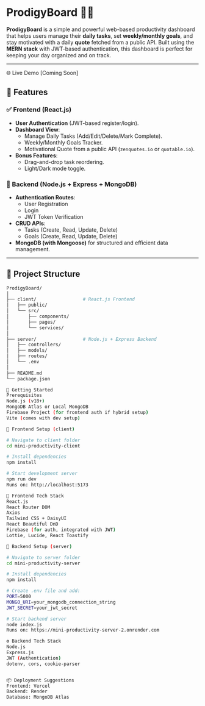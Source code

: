 # ProdigyBoard 🧠✨

**ProdigyBoard** is a simple and powerful web-based productivity dashboard that helps users manage their **daily tasks**, set **weekly/monthly goals**, and stay motivated with a daily **quote** fetched from a public API. Built using the **MERN stack** with JWT-based authentication, this dashboard is perfect for keeping your day organized and on track.

---
🌐 Live Demo
[Coming Soon] 

## 🌟 Features

### ✅ Frontend (React.js)
- **User Authentication** (JWT-based register/login).
- **Dashboard View**:
  - Manage Daily Tasks (Add/Edit/Delete/Mark Complete).
  - Weekly/Monthly Goals Tracker.
  - Motivational Quote from a public API (`zenquotes.io` or `quotable.io`).
- **Bonus Features**:
  - Drag-and-drop task reordering.
  - Light/Dark mode toggle.

### 🔧 Backend (Node.js + Express + MongoDB)
- **Authentication Routes**:
  - User Registration
  - Login
  - JWT Token Verification
- **CRUD APIs**:
  - Tasks (Create, Read, Update, Delete)
  - Goals (Create, Read, Update, Delete)
- **MongoDB (with Mongoose)** for structured and efficient data management.

---

## 📁 Project Structure

```bash
ProdigyBoard/
│
├── client/                 # React.js Frontend
│   ├── public/
│   └── src/
│       ├── components/
│       ├── pages/
│       └── services/
│
├── server/                 # Node.js + Express Backend
│   ├── controllers/
│   ├── models/
│   ├── routes/
│   └── .env
│
├── README.md
└── package.json

🚀 Getting Started
Prerequisites
Node.js (v18+)
MongoDB Atlas or Local MongoDB
Firebase Project (for frontend auth if hybrid setup)
Vite (comes with dev setup)

🧩 Frontend Setup (client)

# Navigate to client folder
cd mini-productivity-client

# Install dependencies
npm install

# Start development server
npm run dev
Runs on: http://localhost:5173

🔗 Frontend Tech Stack
React.js
React Router DOM
Axios
Tailwind CSS + DaisyUI
React Beautiful DnD
Firebase (for auth, integrated with JWT)
Lottie, Lucide, React Toastify

🔐 Backend Setup (server)

# Navigate to server folder
cd mini-productivity-server

# Install dependencies
npm install

# Create .env file and add:
PORT=5000
MONGO_URI=your_mongodb_connection_string
JWT_SECRET=your_jwt_secret

# Start backend server
node index.js
Runs on: https://mini-productivity-server-2.onrender.com

⚙ Backend Tech Stack
Node.js
Express.js
JWT (Authentication)
dotenv, cors, cookie-parser


📦 Deployment Suggestions
Frontend: Vercel 
Backend: Render 
Database: MongoDB Atlas




